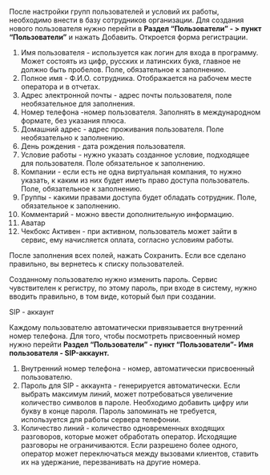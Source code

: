 После настройки групп пользователей и условий их работы, необходимо внести в базу сотрудников организации. Для создания нового пользователя нужно перейти в **Раздел “Пользователи” - > пункт “Пользователи”** и нажать Добавить. Откроется форма регистрации. 

1. Имя пользователя - используется как логин для входа в программу. Может состоять из цифр, русских и латинских букв, главное не должно быть пробелов. Поле, обязательное к заполнению.
2. Полное имя - Ф.И.О. сотрудника. Отображается на рабочем месте оператора и в отчетах.
3. Адрес электронной почты - адрес почты пользователя, поле необязательное для заполнения.
4. Номер телефона -номер пользователя. Заполнять в международном формате, без указания плюса.
5. Домашний адрес - адрес проживания пользователя. Поле необязательно к заполнению.
6. День рождения - дата рождения пользователя.
7. Условие работы - нужно указать созданное условие, подходящее для пользователя. Поле обязательное к заполнению.
8. Компании - если есть не одна виртуальная компания, то нужно указать, к каким из них будет иметь право доступа пользователь. Поле, обязательное к заполнению.
9. Группы - какими правами доступа будет обладать сотрудник. Поле, обязательное к заполнению.
10. Комментарий - можно ввести дополнительную информацию.
11. Аватар
12. Чекбокс Активен - при активном, пользователь может зайти в сервис, ему начисляется оплата, согласно условиям работы.

После заполнения всех полей, нажать Сохранить. Если все сделано правильно, вы вернетесь к списку пользователей. 

Созданному пользователю нужно изменить пароль. Сервис чувствителен к регистру, по этому пароль, при входе в систему, нужно вводить правильно, в том виде, который был при создании. 

SIP - аккаунт

Каждому пользователю автоматически привязывается внутренний номер телефона. Для того, чтобы посмотреть присвоенный номер нужно перейти **Раздел “Пользователи” - пункт “Пользователи”- Имя пользователя - SIP-аккаунт.** 

1. Внутренний номер телефона - номер, автоматически присвоенный пользователю.
2. Пароль для SIP - аккаунта - генерируется автоматически. Если выбрать максимум линий, может потребоваться увеличение количество символов в пароле. Необходимо добавить цифру или букву в конце пароля. Пароль запоминать не требуется, используется для работы сервера телефонии.
3. Количество линий - количество одновременных входящих разговоров, которые может обработать оператор. Исходящие разговоры не ограничиваются. Если разрешено более одного, оператор может переключаться между вызовами клиентов, ставить их на удержание, перезванивать на другие номера.